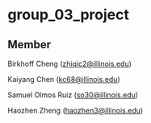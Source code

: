 # group_03_project

## Member

Birkhoff Cheng (zhiqic2@illinois.edu)

Kaiyang Chen (kc68@illinois.edu)

Samuel Olmos Ruiz (so30@illinois.edu)

Haozhen Zheng (haozhen3@illinois.edu)
